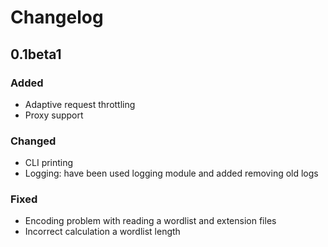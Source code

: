 # Changelog

## 0.1beta1

### Added

- Adaptive request throttling
- Proxy support

### Changed

- CLI printing
- Logging: have been used logging module and added removing old logs

### Fixed

- Encoding problem with reading a wordlist and extension files
- Incorrect calculation a wordlist length
